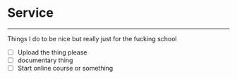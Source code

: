 # Service
---
Things I do to be nice but really just for the fucking school
- [ ] Upload the thing please
- [ ] documentary thing
- [ ] Start online course or something